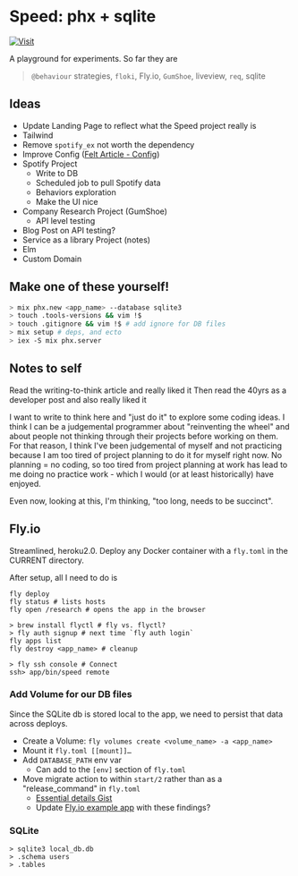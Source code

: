 # Speed: phx + sqlite

[![Visit](https://img.shields.io/website?down_color=red&down_message=offline&up_color=green&up_message=online&url=https%3A%2F%2Flively-sunset-9810.fly.dev%2Fresearch)](https://lively-sunset-9810.fly.dev)

A playground for experiments. So far they are

> `@behaviour` strategies, `floki`, Fly.io, `GumShoe`, liveview, `req`, sqlite

## Ideas

- Update Landing Page to reflect what the Speed project really is
- Tailwind
- Remove `spotify_ex` not worth the dependency
- Improve Config ([Felt Article - Config](https://felt.com/blog/elixir-configuration))
- Spotify Project
  - Write to DB
  - Scheduled job to pull Spotify data
  - Behaviors exploration
  - Make the UI nice
- Company Research Project (GumShoe)
  - API level testing
- Blog Post on API testing?
- Service as a library Project (notes)
- Elm
- Custom Domain

## Make one of these yourself!

```bash
> mix phx.new <app_name> --database sqlite3
> touch .tools-versions && vim !$
> touch .gitignore && vim !$ # add ignore for DB files
> mix setup # deps, and ecto
> iex -S mix phx.server
```

## Notes to self

Read the writing-to-think article and really liked it
Then read the 40yrs as a developer post and also really liked it

I want to write to think here and "just do it" to explore some coding ideas. I think I can be a judgemental programmer about "reinventing the wheel" and about people not thinking through their projects before working on them. For that reason, I think I've been judgemental of myself and not practicing because I am too tired of project planning to do it for myself right now. No planning = no coding, so too tired from project planning at work has lead to me doing no practice work - which I would (or at least historically) have enjoyed.

Even now, looking at this, I'm thinking, "too long, needs to be succinct".

## Fly.io

Streamlined, heroku2.0.
Deploy any Docker container with a `fly.toml` in the CURRENT directory.

After setup, all I need to do is

```
fly deploy
fly status # lists hosts
fly open /research # opens the app in the browser
```

```
> brew install flyctl # fly vs. flyctl?
> fly auth signup # next time `fly auth login`
fly apps list
fly destroy <app_name> # cleanup

> fly ssh console # Connect
ssh> app/bin/speed remote
```

### Add Volume for our DB files

Since the SQLite db is stored local to the app, we need to persist that data across deploys.

- Create a Volume: `fly volumes create <volume_name> -a <app_name>`
- Mount it `fly.toml [[mount]]…`
- Add `DATABASE_PATH` env var
  - Can add to the `[env]` section of `fly.toml`
- Move migrate action to within `start/2` rather than as a "release_command" in `fly.toml`
  - [Essential details Gist](https://gist.github.com/mcrumm/98059439c673be7e0484589162a54a01)
  - Update [Fly.io example app](https://github.com/fly-apps/hello_elixir_sqlite) with these findings?

### SQLite

```
> sqlite3 local_db.db
> .schema users
> .tables
```
